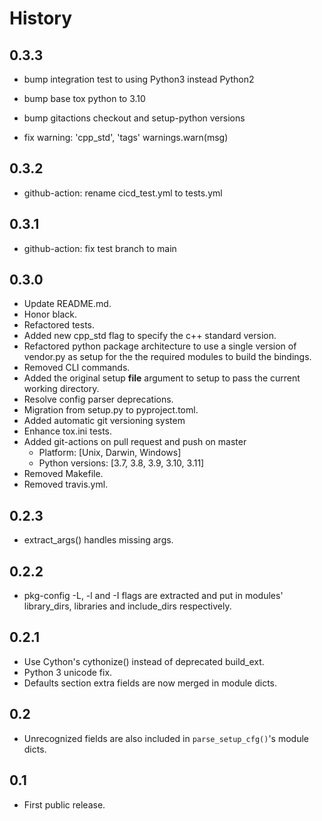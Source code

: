 # History

## 0.3.3
- bump integration test to using Python3 instead Python2

- bump base tox python to 3.10

- bump gitactions checkout and setup-python versions

- fix warning: 'cpp_std', 'tags' warnings.warn(msg)

## 0.3.2
- github-action: rename cicd_test.yml to tests.yml

## 0.3.1
- github-action: fix test branch to main


## 0.3.0

- Update README.md.
- Honor black.
- Refactored tests.
- Added new cpp_std flag to specify the c++ standard version.
- Refactored python package architecture to use a single version of
  vendor.py as setup for the the required modules to build the bindings.
- Removed CLI commands.
- Added the original setup __file__ argument to setup to pass the current
  working directory.
- Resolve config parser deprecations.
- Migration from setup.py to pyproject.toml.
- Added automatic git versioning system
- Enhance tox.ini tests.
- Added git-actions on pull request and push on master
  - Platform: [Unix, Darwin, Windows]
  - Python versions: [3.7, 3.8, 3.9, 3.10, 3.11]
- Removed Makefile.
- Removed travis.yml.

## 0.2.3

- extract_args() handles missing args.

## 0.2.2

- pkg-config -L, -l and -I flags are extracted and put in modules'
  library_dirs, libraries and include_dirs respectively.

## 0.2.1

- Use Cython's cythonize() instead of deprecated build_ext.
- Python 3 unicode fix.
- Defaults section extra fields are now merged in module dicts.

## 0.2

- Unrecognized fields are also included in `parse_setup_cfg()`'s module dicts.

## 0.1

- First public release.
